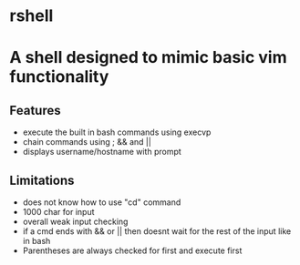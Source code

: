 # rshell
A shell designed to mimic basic vim functionality
=================================================

Features
--------

* execute the built in bash commands using execvp
* chain commands using ; && and ||
* displays username/hostname with prompt

Limitations
-----------

* does not know how to use "cd" command
* 1000 char for input
* overall weak input checking
* if a cmd ends with && or || then doesnt wait for the rest of the input like in bash
* Parentheses are always checked for first and execute first
